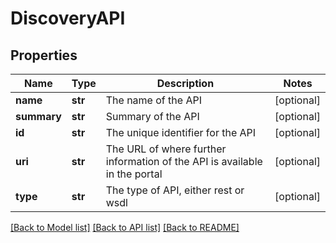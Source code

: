 # DiscoveryAPI

## Properties
Name | Type | Description | Notes
------------ | ------------- | ------------- | -------------
**name** | **str** | The name of the API | [optional] 
**summary** | **str** | Summary of the API | [optional] 
**id** | **str** | The unique identifier for the API | [optional] 
**uri** | **str** | The URL of where further information of the API is available in the portal | [optional] 
**type** | **str** | The type of API, either rest or wsdl | [optional] 

[[Back to Model list]](../README.md#documentation-for-models) [[Back to API list]](../README.md#documentation-for-api-endpoints) [[Back to README]](../README.md)


